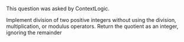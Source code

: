 This question was asked by ContextLogic.

Implement division of two positive integers without using the division, multiplication, or modulus operators. Return the quotient as an integer, ignoring the remainder
